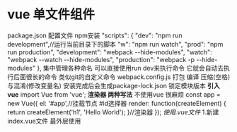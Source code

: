 # vue 单文件组件
package.json 配置文件 npm安装
    "scripts": {
    "dev": "npm run development",//运行当前目录下的脚本
    "w": "npm run watch",
    "prod": "npm run production",
    "development": "webpack --hide-modules",
    "watch": "webpack --watch --hide-modules",
    "production": "webpack -p --hide-modules"
  },
    集中管理各种命名 可以直接使用run dev来执行命令 它就会自动去执行后面很长的命令 类似git的自定义命令
webpack.config.js 打包 编译 压缩(空格)与混淆(修改变量名)
    安装完成后会生成package-lock.json 锁定模块版本
    **引入vue**
        import Vue from 'vue';
    **渲染器 两种写法**
        不使用vue 很麻烦
            const app = new Vue({
              el: '#app',//挂载节点 #id选择器
              render: function(createElement) {
                return createElement('h1', 'Hello World');
              }//渲染器
            });
        *使用.vue文件*
            1.新建index.vue文件 最外层使用<template>包裹 
            <template>
              <div>
                <h1>hello vue!!!</h1>
              </div>
            </template>
            在<template>下，有且只能有一对标签，不能有跟这个标签同层次的标签，可以在这个唯一的标签下再去嵌套。
            <template>
              <div>
                <h1>Hello vue!!!</h1>
                <p></p>
              </div>
            </template>
            2.在app.js中引用
                import index from './components/index.vue';
            **使用npm run watch**可以观察文件的变化 自动重新编译
            .vue
            <script>
                export default {
                  data() {
                    return {
                      message: 'Hello Vue'
                    }
                  }
                }
            </script>
            在<template>中使用{{ message }}来输出有结果的变量或表达式
            用输入框改变变量的值 --- 响应式
                <input type="text" v-model="message">
                
    
    
    
    
    作业：点击按钮 为文字产生一个随机颜色
    
    
    
    
    包管理工具 -- yarn?
    
    